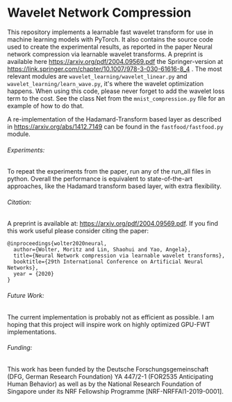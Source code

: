 # Wavelet Network Compression 
This repository implements a learnable fast wavelet transform for use in machine learning models
with PyTorch.
It also contains the source code used to create the experimental results, as reported in the paper Neural network compression via learnable wavelet transforms. A preprint is
available here https://arxiv.org/pdf/2004.09569.pdf the Springer-version 
at https://link.springer.com/chapter/10.1007/978-3-030-61616-8_4 .
The most relevant modules are `wavelet_learning/wavelet_linear.py`
and `wavelet_learning/learn_wave.py`, it's where the wavelet
optimization happens. 
When using this code, please never forget to add the wavelet loss term
to the cost. See the class Net from the `mnist_compression.py` file
for an example of how to do that.

A re-implementation of the Hadamard-Transform based layer as described in
https://arxiv.org/abs/1412.7149 can be found in the 
`fastfood/fastfood.py` module.

###### Experiments:
To repeat the experiments from the paper, run any of the run_all files in python.
Overall the performance is equivalent to state-of-the-art approaches,
like the Hadamard transform based layer, with extra flexibility.

###### Citation:
A preprint is available at: https://arxiv.org/pdf/2004.09569.pdf. If you find this work useful please consider citing the paper:
```
@inproceedings{wolter2020neural,
  author={Wolter, Moritz and Lin, Shaohui and Yao, Angela},
  title={Neural Network compression via learnable wavelet transforms},
  booktitle={29th International Conference on Artificial Neural Networks},
  year = {2020}
}
```

###### Future Work:
The current implementation is probably not as efficient as possible. I am hoping that this project will inspire work on highly optimized GPU-FWT implementations.


###### Funding:
This work has been funded by the Deutsche Forschungsgemeinschaft (DFG, German Research Foundation) YA 447/2-1 (FOR2535 Anticipating Human Behavior)
as well as by the National Research Foundation of Singapore under its NRF Fellowship Programme [NRF-NRFFAI1-2019-0001].
